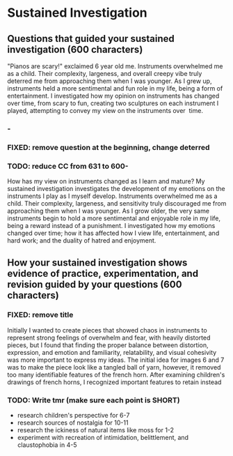 # Sustained Investigation
## Questions that guided your sustained investigation (600 characters)

"Pianos are scary!" exclaimed 6 year old me. Instruments overwhelmed me as a child. Their complexity, largeness, and overall creepy vibe truly deterred me from approaching them when I was younger. As I grew up, instruments held a more sentimental and fun role in my life, being a form of entertainment. I investigated how my opinion on instruments has changed over time, from scary to fun, creating two sculptures on each instrument I played, attempting to convey my view on the instruments over  time.

### -
### FIXED: remove question at the beginning, change deterred
### TODO: reduce CC from 631 to 600-

How has my view on instruments changed as I learn and mature? My sustained investigation investigates the development of my emotions on the instruments I play as I myself develop. Instruments overwhelmed me as a child. Their complexity, largeness, and sensitivity truly discouraged me from approaching them when I was younger. As I grow older, the very same instruments begin to hold a more sentimental and enjoyable role in my life, being a reward instead of a punishment. I investigated how my emotions changed over time; how it has affected how I view life, entertainment, and hard work; and the duality of hatred and enjoyment.

## How your sustained investigation shows evidence of practice, experimentation, and revision guided by your questions (600 characters)

### FIXED: remove title

Initially I wanted to create pieces that showed chaos in instruments to represent strong feelings of overwhelm and fear, with heavily distorted pieces, but I found that finding the proper balance between distortion, expression, and emotion and familiarity, relatability, and visual cohesivity was more important to express my ideas. The initial idea for images 6 and 7 was to make the piece look like a tangled ball of yarn, however, it removed too many identifiable features of the french horn. After examining children's drawings of french horns, I recognized important features to retain instead

### TODO: Write tmr (make sure each point is SHORT)
- research children's perspective for 6-7
- research sources of nostalgia for 10-11
- research the ickiness of natural items like moss for 1-2
- experiment with recreation of intimidation, belittlement, and claustophobia in 4-5